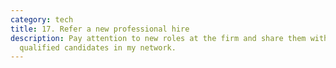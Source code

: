 ```yaml
---
category: tech
title: 17. Refer a new professional hire
description: Pay attention to new roles at the firm and share them with
  qualified candidates in my network.
---
```

